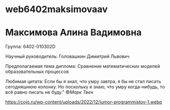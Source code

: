 # web6402maksimovaav
# Максимова Алина Вадимовна

Группа: 6402-010302D

Научный руководитель: Головашкин Димитрий Львович

Предполагаемая тема диплома: Сравнение математических моделей образовательных процессов

Любимая цитата: Если бы я знал, что умру завтра, я бы не стал писать сегодняшнюю колонку. Но поскольку я знаю, что умру когда-нибудь, то всё равно писать не буду." 
©_Марк Твен_

https://cojo.ru/wp-content/uploads/2022/12/iumor-programmistov-1.webp
